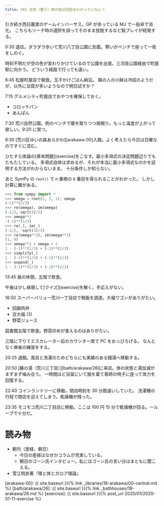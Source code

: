 ```yaml
---
title: 591 日目（曇り）体の自己同型をわかっていない？
---
```


引き続き西日暮里のゲームインバーサス。GP が余っている MJ で一般卓で消化。
こちらもリーチ時の選択を誤ってそのまま放銃するなど鈍プレイが続発する。

0:30 退店。ダラダラ歩いて荒川八丁目公園に到着。寒いがベンチで座って一夜をしのぐ。

時刻不明だが空の色が変わりかけているので公園を出発。三河島公園経由で町屋駅に向かう。
どういう経路で行っても遠い。

6:45 松屋町屋店で朝食。玉子かけごはん納豆。
隣の人の小鉢は冷奴のようだが、以外に豆腐が多いようなので明日試すか？

7:15 グルメシティ町屋店でおやつを確保しておく。
* コロッケパン
* あんぱん

7:30 荒川自然公園。例のベンチで暖を取りつつ居眠り。もっと温度が上がって欲しい。9:20 に発つ。

9:30 [荒川区ゆいの森あらかわ][arakawa-00]入館。よく考えたら今日は日曜なのですぐに混む。

ひたすら体論の[章末問題][exercise]をこなす。最小多項式の決定問題辺りでもたもたしている。
多項式自体は求めるが、それが本当に最小多項式なのかを証明する方法がわからないまま。
十分条件しか知らない。

あと SymPy の `root()` で $n$ 乗根の $k$ 番目を得られることがわかった。
しかし計算に難がある。

```python
>>> from sympy import *
>>> omega = root(1, 3, 1); omega
(-1)**(2/3)
>>> re(omega), im(omega)
(-1/2, sqrt(3)/2)
>>> omega**2
-(-1)**(1/3)
>>> re(_), im(_)
(-1/2, -sqrt(3)/2)
>>> re(omega**3), im(omega**3)
(1, 0)
>>> omega**2 + omega + 1
1 - (-1)**(1/3) + (-1)**(2/3)
>>> simplify(_)
1 - (-1)**(1/3) + (-1)**(2/3)
>>> expand(_)
1 - (-1)**(1/3) + (-1)**(2/3)
```

13:45 昼の休憩。五階で飲食。

午後は少し昼寝して[クイズ][exercise]を解く。手応えがない。

18:50 スーパーバリュー荒川一丁目店で晩飯を調達。大福ワゴンがありがたい。
* 回鍋肉丼
* 豆大福 (3)
* 野菜ジュース

図書館五階で飲食。野菜炒めが食えるのはありがたい。

三階に下りてエスカレーター前のカウンター席で PC をおっぴろげる。
なんとなく麻雀の練習をする。

20:25 退館。風呂と洗濯のためどちらにも実績のある銭湯へ移動する。

20:50 [藤の湯（荒川三丁目）][bath/arakawa/26]に来店。体の状態と湯加減がまずまず噛み合う。
一時間ほど浴室にいて服を着て尊師の椅子に座って体力を回復する。

22:40 コインランドリーに移動。閉店時刻を 30 分勘違いしていた。
洗濯機の行程で閉店を迎えてしまう。乾燥機が残った。

23:35 モコモコ荒川二丁目店に移動。ここは 100 円 15 分で乾燥機が回る。一ループで十分だ。

# 読み物

* 朝刊（産経、朝日）
  * 今日の産経はなぜかコラムが充実している。
  * 朝日のゴーン氏インタビュー。私にはゴーン氏の言い分はまともに聞こえる。
* 雪江明彦著『環と体とガロア理論』

[arakawa-00]: {{ site.baseurl }}{% link _libraries/18-arakawa/00-central.md %}
[bath/arakawa/26]: {{ site.baseurl }}{% link _bathhouses/18-arakawa/26.md %}
[exercise]: {{ site.baseurl }}{% post_url 2020/01/2020-01-11-exercise %}
